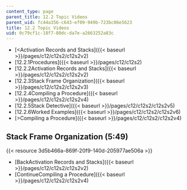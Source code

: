 ```yaml
---
content_type: page
parent_title: 12.2 Topic Videos
parent_uid: fc44a356-c643-ef09-949b-723bc06e5623
title: 12.2 Topic Videos
uid: 0c79cf1c-18f7-80dc-da7e-a2663252a83c
---
```


*   [<Activation Records and Stacks]({{< baseurl >}}/pages/c12/c12s2/c12s2v2)
*   [12.2.1Procedures]({{< baseurl >}}/pages/c12/c12s2)
*   [12.2.2Activation Records and Stacks]({{< baseurl >}}/pages/c12/c12s2/c12s2v2)
*   [12.2.3Stack Frame Organization]({{< baseurl >}}/pages/c12/c12s2/c12s2v3)
*   [12.2.4Compiling a Procedure]({{< baseurl >}}/pages/c12/c12s2/c12s2v4)
*   [12.2.5Stack Detective]({{< baseurl >}}/pages/c12/c12s2/c12s2v5)
*   [12.2.6Worked Examples]({{< baseurl >}}/pages/c12/c12s2/c12s2v6)
*   [\>Compiling a Procedure]({{< baseurl >}}/pages/c12/c12s2/c12s2v4)

Stack Frame Organization (5:49)
-------------------------------

{{< resource 3d5b466a-869f-20f9-140d-205977ae506a >}}

*   [BackActivation Records and Stacks]({{< baseurl >}}/pages/c12/c12s2/c12s2v2)
*   [ContinueCompiling a Procedure]({{< baseurl >}}/pages/c12/c12s2/c12s2v4)